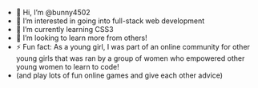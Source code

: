 - 👋 Hi, I’m @bunny4502
- 👀 I’m interested in going into full-stack web development
- 🌱 I’m currently learning CSS3
- 💞️ I’m looking to learn more from others!
- ⚡ Fun fact: As a young girl, I was part of an online community for other young girls that was ran by a group of women who empowered other young women to learn to code!
- (and play lots of fun online games and give each other advice)

<!---
bunny4502/bunny4502 is a ✨ special ✨ repository because its `README.md` (this file) appears on your GitHub profile.
You can click the Preview link to take a look at your changes.
--->

